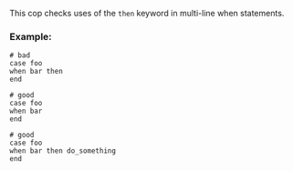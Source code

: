 This cop checks uses of the `then` keyword
in multi-line when statements.

### Example:
    # bad
    case foo
    when bar then
    end

    # good
    case foo
    when bar
    end

    # good
    case foo
    when bar then do_something
    end
